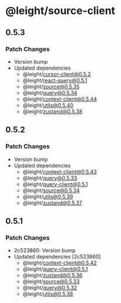 # @leight/source-client

## 0.5.3

### Patch Changes

- Version bump
- Updated dependencies
    - @leight/cursor-client@0.5.2
    - @leight/react-query@0.5.1
    - @leight/source@0.5.35
    - @leight/query@0.5.34
    - @leight/context-client@0.5.44
    - @leight/utils@0.5.40
    - @leight/zustand@0.5.38

## 0.5.2

### Patch Changes

- Version bump
- Updated dependencies
    - @leight/context-client@0.5.43
    - @leight/query@0.5.33
    - @leight/query-client@0.5.1
    - @leight/source@0.5.34
    - @leight/utils@0.5.39
    - @leight/zustand@0.5.37

## 0.5.1

### Patch Changes

- 2c523860: Version bump
- Updated dependencies [2c523860]
    - @leight/context-client@0.5.42
    - @leight/query-client@0.5.1
    - @leight/zustand@0.5.36
    - @leight/source@0.5.33
    - @leight/query@0.5.32
    - @leight/utils@0.5.38

